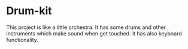 # Drum-kit
This project is like a little orchestra. 
It has some drums and other instruments which make sound when get touched.
it has also keyboard functionality.
